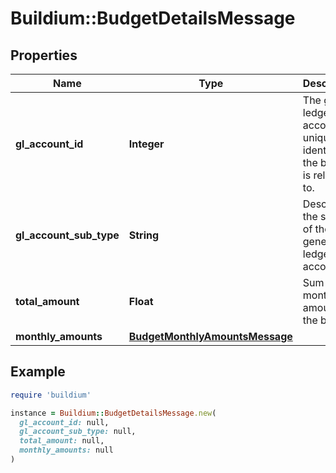 # Buildium::BudgetDetailsMessage

## Properties

| Name | Type | Description | Notes |
| ---- | ---- | ----------- | ----- |
| **gl_account_id** | **Integer** | The general ledger account unique identifier the budget is related to. | [optional] |
| **gl_account_sub_type** | **String** | Describes the subtype of the general ledger account. | [optional] |
| **total_amount** | **Float** | Sum of all monthly amounts in the budget. | [optional] |
| **monthly_amounts** | [**BudgetMonthlyAmountsMessage**](BudgetMonthlyAmountsMessage.md) |  | [optional] |

## Example

```ruby
require 'buildium'

instance = Buildium::BudgetDetailsMessage.new(
  gl_account_id: null,
  gl_account_sub_type: null,
  total_amount: null,
  monthly_amounts: null
)
```

